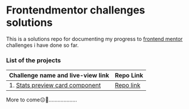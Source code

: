 # Frontendmentor challenges solutions
This is a solutions repo for documenting my progress to [frontend mentor](https://www.frontendmentor.io/) challenges i have done so far.


### List of the projects

|Challenge name and live-view link| Repo Link|
|---------------------------------|----------|
|1. [Stats preview card component](https://ecstatic-brattain-51bbc4.netlify.app/)|[Repo link](https://github.com/yaya-usman/frontend-mentor-projects/tree/main/stats-preview-component-card)|



More to come😐🙂...................